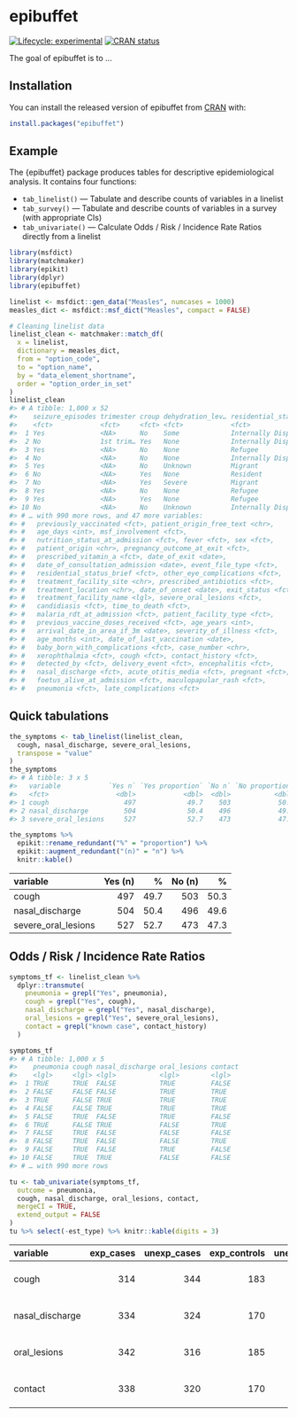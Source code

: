 
<!-- README.md is generated from README.Rmd. Please edit that file -->

# epibuffet

<!-- badges: start -->

[![Lifecycle:
experimental](https://img.shields.io/badge/lifecycle-experimental-orange.svg)](https://www.tidyverse.org/lifecycle/#experimental)
[![CRAN
status](https://www.r-pkg.org/badges/version/epibuffet)](https://CRAN.R-project.org/package=epibuffet)
<!-- badges: end -->

The goal of epibuffet is to …

## Installation

You can install the released version of epibuffet from
[CRAN](https://CRAN.R-project.org) with:

``` r
install.packages("epibuffet")
```

## Example

The {epibuffet} package produces tables for descriptive epidemiological
analysis. It contains four functions:

  - `tab_linelist()` — Tabulate and describe counts of variables in a
    linelist
  - `tab_survey()` — Tabulate and describe counts of variables in a
    survey (with appropriate CIs)
  - `tab_univariate()` — Calculate Odds / Risk / Incidence Rate Ratios
    directly from a linelist

<!-- end list -->

``` r
library(msfdict)
library(matchmaker)
library(epikit)
library(dplyr)
library(epibuffet)

linelist <- msfdict::gen_data("Measles", numcases = 1000)
measles_dict <- msfdict::msf_dict("Measles", compact = FALSE)

# Cleaning linelist data
linelist_clean <- matchmaker::match_df(
  x = linelist,
  dictionary = measles_dict,
  from = "option_code",
  to = "option_name",
  by = "data_element_shortname",
  order = "option_order_in_set"
)
linelist_clean
#> # A tibble: 1,000 x 52
#>    seizure_episodes trimester croup dehydration_lev… residential_sta…
#>    <fct>            <fct>     <fct> <fct>            <fct>           
#>  1 Yes              <NA>      No    Some             Internally Disp…
#>  2 No               1st trim… Yes   None             Internally Disp…
#>  3 Yes              <NA>      No    None             Refugee         
#>  4 No               <NA>      No    None             Internally Disp…
#>  5 Yes              <NA>      No    Unknown          Migrant         
#>  6 No               <NA>      Yes   None             Resident        
#>  7 No               <NA>      Yes   Severe           Migrant         
#>  8 Yes              <NA>      No    None             Refugee         
#>  9 Yes              <NA>      Yes   None             Refugee         
#> 10 No               <NA>      No    Unknown          Internally Disp…
#> # … with 990 more rows, and 47 more variables:
#> #   previously_vaccinated <fct>, patient_origin_free_text <chr>,
#> #   age_days <int>, msf_involvement <fct>,
#> #   nutrition_status_at_admission <fct>, fever <fct>, sex <fct>,
#> #   patient_origin <chr>, pregnancy_outcome_at_exit <fct>,
#> #   prescribed_vitamin_a <fct>, date_of_exit <date>,
#> #   date_of_consultation_admission <date>, event_file_type <fct>,
#> #   residential_status_brief <fct>, other_eye_complications <fct>,
#> #   treatment_facility_site <chr>, prescribed_antibiotics <fct>,
#> #   treatment_location <chr>, date_of_onset <date>, exit_status <fct>,
#> #   treatment_facility_name <lgl>, severe_oral_lesions <fct>,
#> #   candidiasis <fct>, time_to_death <fct>,
#> #   malaria_rdt_at_admission <fct>, patient_facility_type <fct>,
#> #   previous_vaccine_doses_received <fct>, age_years <int>,
#> #   arrival_date_in_area_if_3m <date>, severity_of_illness <fct>,
#> #   age_months <int>, date_of_last_vaccination <date>,
#> #   baby_born_with_complications <fct>, case_number <chr>,
#> #   xerophthalmia <fct>, cough <fct>, contact_history <fct>,
#> #   detected_by <fct>, delivery_event <fct>, encephalitis <fct>,
#> #   nasal_discharge <fct>, acute_otitis_media <fct>, pregnant <fct>,
#> #   foetus_alive_at_admission <fct>, maculopapular_rash <fct>,
#> #   pneumonia <fct>, late_complications <fct>
```

## Quick tabulations

``` r
the_symptoms <- tab_linelist(linelist_clean,
  cough, nasal_discharge, severe_oral_lesions,
  transpose = "value"
) 
the_symptoms
#> # A tibble: 3 x 5
#>   variable            `Yes n` `Yes proportion` `No n` `No proportion`
#>   <fct>                 <dbl>            <dbl>  <dbl>           <dbl>
#> 1 cough                   497             49.7    503            50.3
#> 2 nasal_discharge         504             50.4    496            49.6
#> 3 severe_oral_lesions     527             52.7    473            47.3
```

``` r
the_symptoms %>%
  epikit::rename_redundant("%" = "proportion") %>%
  epikit::augment_redundant("(n)" = "n") %>%
  knitr::kable()
```

| variable              | Yes (n) |    % | No (n) |    % |
| :-------------------- | ------: | ---: | -----: | ---: |
| cough                 |     497 | 49.7 |    503 | 50.3 |
| nasal\_discharge      |     504 | 50.4 |    496 | 49.6 |
| severe\_oral\_lesions |     527 | 52.7 |    473 | 47.3 |

## Odds / Risk / Incidence Rate Ratios

``` r
symptoms_tf <- linelist_clean %>%
  dplyr::transmute(
    pneumonia = grepl("Yes", pneumonia),
    cough = grepl("Yes", cough),
    nasal_discharge = grepl("Yes", nasal_discharge),
    oral_lesions = grepl("Yes", severe_oral_lesions),
    contact = grepl("known case", contact_history)
  ) 

symptoms_tf
#> # A tibble: 1,000 x 5
#>    pneumonia cough nasal_discharge oral_lesions contact
#>    <lgl>     <lgl> <lgl>           <lgl>        <lgl>  
#>  1 TRUE      TRUE  FALSE           TRUE         FALSE  
#>  2 FALSE     FALSE FALSE           TRUE         TRUE   
#>  3 TRUE      FALSE TRUE            TRUE         TRUE   
#>  4 FALSE     FALSE TRUE            TRUE         TRUE   
#>  5 FALSE     TRUE  FALSE           TRUE         FALSE  
#>  6 TRUE      FALSE TRUE            FALSE        TRUE   
#>  7 FALSE     TRUE  FALSE           FALSE        FALSE  
#>  8 FALSE     TRUE  FALSE           FALSE        TRUE   
#>  9 FALSE     TRUE  FALSE           TRUE         FALSE  
#> 10 FALSE     TRUE  TRUE            FALSE        FALSE  
#> # … with 990 more rows

tu <- tab_univariate(symptoms_tf, 
  outcome = pneumonia, 
  cough, nasal_discharge, oral_lesions, contact,
  mergeCI = TRUE,
  extend_output = FALSE
)
tu %>% select(-est_type) %>% knitr::kable(digits = 3)
```

| variable         | exp\_cases | unexp\_cases | exp\_controls | unexp\_controls | est\_ci             | p.value |
| :--------------- | ---------: | -----------: | ------------: | --------------: | :------------------ | ------: |
| cough            |        314 |          344 |           183 |             159 | 0.793 (0.610–1.030) |   0.082 |
| nasal\_discharge |        334 |          324 |           170 |             172 | 1.043 (0.803–1.354) |   0.752 |
| oral\_lesions    |        342 |          316 |           185 |             157 | 0.918 (0.707–1.194) |   0.525 |
| contact          |        338 |          320 |           170 |             172 | 1.069 (0.823–1.388) |   0.618 |
